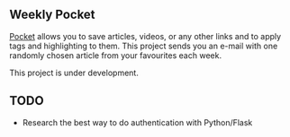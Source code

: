 Weekly Pocket
--
[Pocket](https://getpocket.com) allows you to save articles, videos, or any other links and to apply tags and highlighting to them. This project sends you an e-mail with one randomly chosen article from your favourites each week.

This project is under development.

TODO
--
* Research the best way to do authentication with Python/Flask
